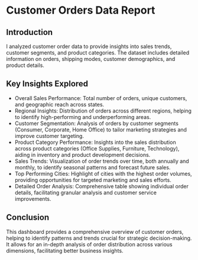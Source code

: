 # Customer Orders Data Report

## Introduction

I analyzed customer order data to provide insights into sales trends, customer segments, and product categories. The dataset includes detailed information on orders, shipping modes, customer demographics, and product details.


## Key Insights Explored

- Overall Sales Performance: Total number of orders, unique customers, and geographic reach across states.
- Regional Insights: Distribution of orders across different regions, helping to identify high-performing and underperforming areas.
- Customer Segmentation: Analysis of orders by customer segments (Consumer, Corporate, Home Office) to tailor marketing strategies and improve customer targeting.
- Product Category Performance: Insights into the sales distribution across product categories (Office Supplies, Furniture, Technology), aiding in inventory and product development decisions.
- Sales Trends: Visualization of order trends over time, both annually and monthly, to identify seasonal patterns and forecast future sales.
- Top Performing Cities: Highlight of cities with the highest order volumes, providing opportunities for targeted marketing and sales efforts.
- Detailed Order Analysis: Comprehensive table showing individual order details, facilitating granular analysis and customer service improvements.

## Conclusion

This dashboard provides a comprehensive overview of customer orders, helping to identify patterns and trends crucial for strategic decision-making. It allows for an in-depth analysis of order distribution across various dimensions, facilitating better business insights.


